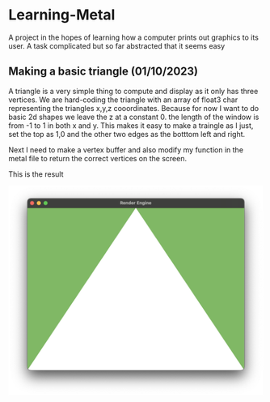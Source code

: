 # Learning-Metal

A project in the hopes of learning how a computer prints out graphics to its user. A task complicated but so far abstracted that it seems easy

## Making a basic triangle (01/10/2023)

A triangle is a very simple thing to compute and display as it only has three vertices. We are hard-coding the triangle with an array of float3 char representing the triangles x,y,z cooordinates. Because for now I want to do basic 2d shapes we leave the z at a constant 0. the length of the window is from -1 to 1 in both x and y. This makes it easy to make a traingle as I just, set the top as 1,0 and the other two edges as the botttom left and right.

Next I need to make a vertex buffer and also modify my function in the metal file to return the correct vertices on the screen.

This is the result

![nice triangle](Images/first_trianlge.png)
